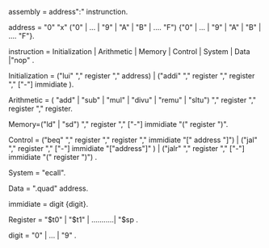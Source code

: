 assembly = address":" instrunction.

address = "0" "x" ("0" | ... | "9" | "A" | "B" | .... "F") {"0" | ... | "9" | "A" | "B" | .... "F"}.

instruction = Initialization | Arithmetic | Memory | Control | System | Data |"nop" .

Initialization = ("lui" "," register "," address) | ("addi" "," register "," register "," ["-"] immidiate ).

Arithmetic = ( "add" | "sub" | "mul" | "divu" | "remu" | "sltu") "," register "," register "," register.

Memory=("ld" | "sd") "," register "," ["-"]  immidiate "(" register ")".

Control = ("beq" "," register "," register ","  immidiate "[" address "]") | ("jal" "," register "," ["-"] immidiate "["address"]" ) | ("jalr" "," register "," ["-"] immidiate "(" register ")") .

System = "ecall".

Data = ".quad" address.

immidiate = digit {digit}.

Register = "$t0" | "$t1" | ...........| "$sp .

digit  = "0" | ... | "9" .
